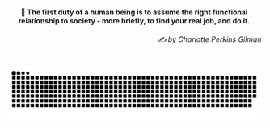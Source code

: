 <h4 align="center">
  💭 The first duty of a human being is to assume the right functional relationship to society - more briefly, to find your real job, and do it.
  <h6 align="right">
    <i>
      ✍️ by Charlotte Perkins Gilman
    </i>
  </h6>
</h4>

#

<picture>
  <source media="(prefers-color-scheme: dark)" srcset="https://raw.githubusercontent.com/sakshiagrwal/sakshiagrwal/output/github-snake-dark.svg">
  <source media="(prefers-color-scheme: light)" srcset="https://raw.githubusercontent.com/sakshiagrwal/sakshiagrwal/output/github-snake.svg">
  <img alt="snk" src="https://raw.githubusercontent.com/sakshiagrwal/sakshiagrwal/output/github-snake.svg">
</picture>
